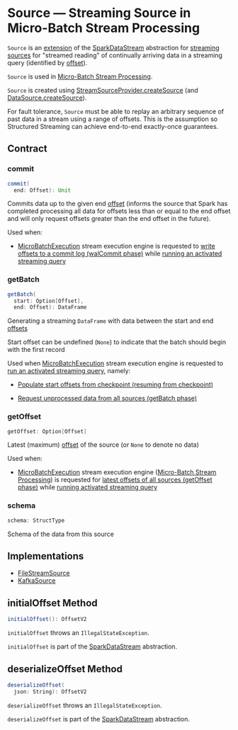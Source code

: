# Source &mdash; Streaming Source in Micro-Batch Stream Processing

`Source` is an [extension](#contract) of the [SparkDataStream](SparkDataStream.md) abstraction for [streaming sources](#implementations) for "streamed reading" of continually arriving data in a streaming query (identified by [offset](Offset.md)).

`Source` is used in [Micro-Batch Stream Processing](micro-batch-execution/index.md).

`Source` is created using [StreamSourceProvider.createSource](StreamSourceProvider.md#createSource) (and [DataSource.createSource](DataSource.md#createSource)).

For fault tolerance, `Source` must be able to replay an arbitrary sequence of past data in a stream using a range of offsets. This is the assumption so Structured Streaming can achieve end-to-end exactly-once guarantees.

## Contract

### <span id="commit"> commit

```scala
commit(
  end: Offset): Unit
```

Commits data up to the given end [offset](Offset.md) (informs the source that Spark has completed processing all data for offsets less than or equal to the end offset and will only request offsets greater than the end offset in the future).

Used when:

* [MicroBatchExecution](micro-batch-execution/MicroBatchExecution.md) stream execution engine is requested to [write offsets to a commit log (walCommit phase)](micro-batch-execution/MicroBatchExecution.md#constructNextBatch-walCommit) while [running an activated streaming query](micro-batch-execution/MicroBatchExecution.md#runActivatedStream)

### <span id="getBatch"> getBatch

```scala
getBatch(
  start: Option[Offset],
  end: Offset): DataFrame
```

Generating a streaming `DataFrame` with data between the start and end [offsets](Offset.md)

Start offset can be undefined (`None`) to indicate that the batch should begin with the first record

Used when [MicroBatchExecution](micro-batch-execution/MicroBatchExecution.md) stream execution engine is requested to [run an activated streaming query](micro-batch-execution/MicroBatchExecution.md#runActivatedStream), namely:

* [Populate start offsets from checkpoint (resuming from checkpoint)](micro-batch-execution/MicroBatchExecution.md#populateStartOffsets)

* [Request unprocessed data from all sources (getBatch phase)](micro-batch-execution/MicroBatchExecution.md#runBatch-getBatch)

### <span id="getOffset"> getOffset

```scala
getOffset: Option[Offset]
```

Latest (maximum) [offset](Offset.md) of the source (or `None` to denote no data)

Used when:

* [MicroBatchExecution](micro-batch-execution/MicroBatchExecution.md) stream execution engine ([Micro-Batch Stream Processing](micro-batch-execution/index.md)) is requested for [latest offsets of all sources (getOffset phase)](micro-batch-execution/MicroBatchExecution.md#constructNextBatch-getOffset) while [running activated streaming query](micro-batch-execution/MicroBatchExecution.md#runActivatedStream)

### <span id="schema"> schema

```scala
schema: StructType
```

Schema of the data from this source

## Implementations

* [FileStreamSource](datasources/file/FileStreamSource.md)
* [KafkaSource](kafka/KafkaSource.md)

## <span id="initialOffset"> initialOffset Method

```scala
initialOffset(): OffsetV2
```

`initialOffset` throws an `IllegalStateException`.

`initialOffset` is part of the [SparkDataStream](SparkDataStream.md#initialOffset) abstraction.

## <span id="deserializeOffset"> deserializeOffset Method

```scala
deserializeOffset(
  json: String): OffsetV2
```

`deserializeOffset` throws an `IllegalStateException`.

`deserializeOffset` is part of the [SparkDataStream](SparkDataStream.md#deserializeOffset) abstraction.
